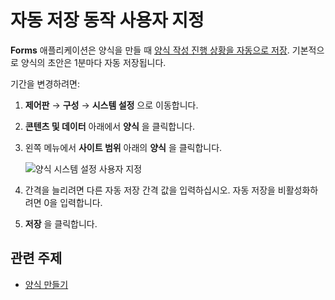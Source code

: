 # 자동 저장 동작 사용자 지정

**Forms** 애플리케이션은 양식을 만들 때 [양식 작성 진행 상황을 자동으로 저장](./creating-forms.md). 기본적으로 양식의 초안은 1분마다 자동 저장됩니다.

기간을 변경하려면:

1. **제어판** &rarr; **구성** &rarr; **시스템 설정** 으로 이동합니다.
1. **콘텐츠 및 데이터** 아래에서 **양식** 을 클릭합니다.
1. 왼쪽 메뉴에서 **사이트 범위** 아래의 **양식** 을 클릭합니다.

    ![양식 시스템 설정 사용자 지정](./customizing-auto-save-behavior/images/01.png)

1. 간격을 늘리려면 다른 자동 저장 간격 값을 입력하십시오. 자동 저장을 비활성화하려면 0을 입력합니다.
1. **저장** 을 클릭합니다.

## 관련 주제

* [양식 만들기](./creating-forms.md)
